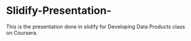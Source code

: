 # Slidify-Presentation-
This is the presentation done in slidify for Developing Data Products class on Coursera.
